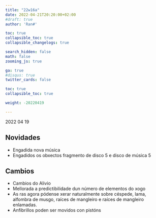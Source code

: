 ```yaml
---
title: "22w16a"
date: 2022-04-21T20:20:00+02:00
#draft: true
author: 'Ran#'

toc: true
collapsible_toc: true
collapsible_changelogs: true

search_hidden: false
math: false
zooming_js: true

ga: true
#disqus: true
twitter_cards: false

toc: true
collapsible_toc: true

weight: -20220419

---
```


2022 04 19

## Novidades
- Engadida nova música
- Engadidos os obxectos fragmento de disco 5 e disco de música 5

## Cambios
- Cambios do Alivio
- Mellorada a predictibilidade dun número de elementos do xogo
- As ras agora pódense xerar naturalmente sobre céspede, lama, alfombra de musgo, raíces de mangleiro e raíces de mangleiro enlamadas.
- Anfibrillos poden ser movidos con pistóns

